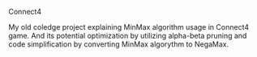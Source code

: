 Connect4

My old coledge project explaining MinMax algorithm usage in Connect4 game. And its potential optimization by utilizing alpha-beta pruning and code simplification by converting MinMax algorythm to NegaMax.

